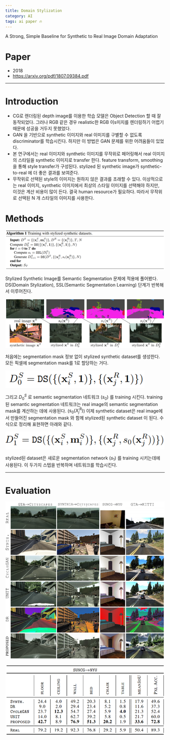 ```yaml
---
title: Domain Stylization
category: AI
tags: ai paper 🔥
---
```


A Strong, Simple Baseline for Synthetic to Real Image Domain Adaptation

<!--more-->

# Paper

- 2018
- https://arxiv.org/pdf/1807.09384.pdf

---

# Introduction

- CG로 렌더링된 depth image를 이용한 학습 모델은 Object Detection 할 때 잘 동작되었다. 그러나 RGB 같은 경우 realistic한 RGB 이s미지를 렌더링하기 어렵기 때문에 성공을 거두지 못했었다.
- GAN 을 기반으로 synthetic 이미지와 real 이미지를 구별할 수 없도록 discriminator를 학습시킨다. 하지만 이 방법은 GAN 문제를 위한 어려움들이 있었다.
- 본 연구에서는 real 이미지와 synthetic 이미지를 무작위로 페어링해서 real 이미지의 스타일을 synthetic 이미지로 transfer 한다. feature transform, smoothing 을 통해 style transfer가 구성된다. stylized 된 synthetic image가 synthetic-to-real 에 더 좋은 결과를 보여준다.
- 무작위로 선택된 style의 이미지는 원하지 않은 결과를 초래할 수 있다. 이상적으로는 real 이미지, synthetic 이미지에서 최상의 스타일 이미지를 선택해야 하지만, 이것은 계산 비용이 많이 든다. 결국 human resource가 필요하다. 따라서 무작위로 선택된 N 개 스타일의 이미지를 사용한다.

# Methods

![](/assets/images/20-10-10-domain-stylization-2021-09-04-18-41-13.png)

Stylized Synthetic Image를 Semantic Segmentation 문제에 적용에 풀어봤다. DS(Domain Stylization), SSL(Semantic Segmentation Learning) 단계가 반복해서 이루어진다.

![](/assets/images/20-10-10-domain-stylization-2021-09-04-18-41-47.png)

처음에는 segmentation mask 정보 없이 stylized synthetic dataset를 생성한다. 모든 픽셀에 segmentation mask를 1로 할당하는 거다.

![](/assets/images/20-10-10-domain-stylization-2021-09-04-18-42-25.png)

그리고 $D_0^S$ 로 semantic segmentation 네트워크 ($s_0$) 를 training 시킨다. training 된 semantic segmentation 네트워크는 real image의 semantic segmentation mask를 계산하는 데에 사용된다. ($s_0(X_j^R)$) 이제 synthetic dataset은 real image에서 만들어진 segmentation mask 와 함께 stylized된 synthetic dataset 이 된다. 수식으로 정리해 표현하면 아래와 같다.

![](/assets/images/20-10-10-domain-stylization-2021-09-04-18-42-16.png)

stylized된 dataset은 새로운 segmentation network ($s_1$) 를 training 시키는데에 사용된다.
이 두가지 스텝을 반복하며 네트워크를 학습시킨다.

---

# Evaluation

![](/assets/images/20-10-10-domain-stylization-2021-09-04-18-43-18.png)

![](../assets/images/20-10-10-domain-stylization-2021-09-04-18-44-01.png)
